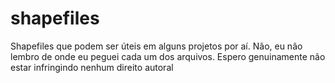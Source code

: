 # shapefiles
Shapefiles que podem ser úteis em alguns projetos por aí. Não, eu não lembro de onde eu peguei cada um dos arquivos. Espero genuinamente não estar infringindo nenhum direito autoral
